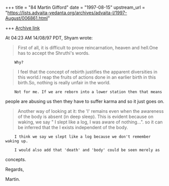 +++
title = "84 Martin Gifford"
date = "1997-08-15"
upstream_url = "https://lists.advaita-vedanta.org/archives/advaita-l/1997-August/006861.html"

+++
[Archive link](https://lists.advaita-vedanta.org/archives/advaita-l/1997-August/006861.html)

At 04:23 AM 14/08/97 PDT, Shyam wrote:

> First of all, it is difficult to prove reincarnation, heaven and
>hell.One has to accept the Shruthi's words.

        Why?

>I feel that the concept of
>rebirth justifies the apparent diversities in this world.I reap the
>fruits of actions done in an earlier birth in this birth.So, nothing is
>really unfair in the world.

        Not for me. If we are reborn into a lower station then that means
people are abusing us then they have to suffer karma and so it just goes on.

> Another way of looking at it: the 'I' remains even when the awareness
>of the body is absent (in deep sleep). This is evident because on
>waking, we say " I slept like a log, I was aware of nothing...". so it
>can be inferred that the I exists independent of the body.

        I think we say we slept like a log because we don't remember waking up.

        I would also add that 'death' and 'body' could be seen merely as
concepts.

Regards,

Martin.

